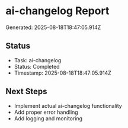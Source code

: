 # ai-changelog Report

Generated: 2025-08-18T18:47:05.914Z

## Status
- Task: ai-changelog
- Status: Completed
- Timestamp: 2025-08-18T18:47:05.914Z

## Next Steps
- Implement actual ai-changelog functionality
- Add proper error handling
- Add logging and monitoring
